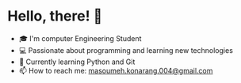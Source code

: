 
  <!DOCTYPE html>
<html lang="en">
<head>
    <meta charset="UTF-8">
    <meta name="viewport" content="width=device-width, initial-scale=1.0">
    
</head>
<body>
    <h1>Hello, there! 👋</h1>
    <ul>
        <li>🎓 I'm computer Engineering Student</li>
        <li>💻 Passionate about programming and learning new technologies</li>
        <li>🌱 Currently learning Python and Git</li>
        <li>📫 How to reach me: <a href="mailto:masoumeh.konarang.004@gmail.com">masoumeh.konarang.004@gmail.com</a></li>
    </ul>
</body>
</html>
